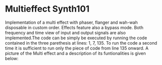 <h1>Multieffect Synth101</h1>
 <p>Implementation of a multi effect with phaser, flanger and wah-wah disposable in custom order. Effects feature also a bypass mode. Both frequency and time view of input and output signals are also implemented.The code can be simply be executed by running the code contained in the three parethesis at lines: 1, 7, 135. To run the code a second time it is sufficient to run only the piece of code from line 135 onward. A picture of the Multi effect and a description of its funtionalities is given below:</p>
